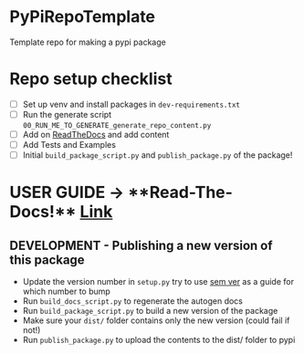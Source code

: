# PyPiRepoTemplate
Template repo for making a pypi package


# Repo setup checklist
- [ ] Set up venv and install packages in `dev-requirements.txt`
- [ ] Run the generate script `00_RUN_ME_TO_GENERATE_generate_repo_content.py`
- [ ] Add on [ReadTheDocs](https://readthedocs.org) and add content
- [ ] Add Tests and Examples
- [ ] Initial `build_package_script.py` and `publish_package.py` of the package!

# USER GUIDE -> \*\*Read-The-Docs!\*\* [Link](https://www.youtube.com/watch?v=dQw4w9WgXcQ)

## DEVELOPMENT - Publishing a new version of this package
- Update the version number in `setup.py` try to use [sem ver](https://semver.org/) as a guide for which number to bump
- Run `build_docs_script.py` to regenerate the autogen docs
- Run `build_package_script.py` to build a new version of the package
- Make sure your `dist/` folder contains only the new version (could fail if not!)
- Run `publish_package.py` to upload the contents to the dist/ folder to pypi
